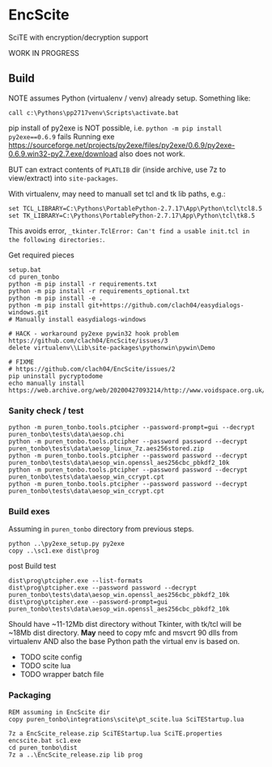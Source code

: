 # EncScite

SciTE with encryption/decryption support

WORK IN PROGRESS

## Build

NOTE assumes Python (virtualenv / venv) already setup. Something like:

    call c:\Pythons\pp2717venv\Scripts\activate.bat

pip install of py2exe is NOT possible, i.e. `python -m pip install py2exe==0.6.9` fails
Running exe https://sourceforge.net/projects/py2exe/files/py2exe/0.6.9/py2exe-0.6.9.win32-py2.7.exe/download
also does not work.

BUT can extract contents of `PLATLIB` dir (inside archive, use 7z to view/extract) into `site-packages`.

With virtualenv, may need to manuall set tcl and tk lib paths, e.g.:

    set TCL_LIBRARY=C:\Pythons\PortablePython-2.7.17\App\Python\tcl\tcl8.5
    set TK_LIBRARY=C:\Pythons\PortablePython-2.7.17\App\Python\tcl\tk8.5

This avoids error, `_tkinter.TclError: Can't find a usable init.tcl in the following directories:`.

Get required pieces

    setup.bat
    cd puren_tonbo
    python -m pip install -r requirements.txt
    python -m pip install -r requirements_optional.txt
    python -m pip install -e .
    python -m pip install git+https://github.com/clach04/easydialogs-windows.git
    # Manually install easydialogs-windows

    # HACK - workaround py2exe pywin32 hook problem https://github.com/clach04/EncScite/issues/3
    delete virtualenv\\Lib\site-packages\pythonwin\pywin\Demo

    # FIXME
    # https://github.com/clach04/EncScite/issues/2
    pip uninstall pycryptodome
    echo manually install https://web.archive.org/web/20200427093214/http://www.voidspace.org.uk/python/modules.shtml#pycrypto

### Sanity check / test

    python -m puren_tonbo.tools.ptcipher --password-prompt=gui --decrypt puren_tonbo\tests\data\aesop.chi
    python -m puren_tonbo.tools.ptcipher --password password --decrypt puren_tonbo\tests\data\aesop_linux_7z.aes256stored.zip
    python -m puren_tonbo.tools.ptcipher --password password --decrypt puren_tonbo\tests\data\aesop_win.openssl_aes256cbc_pbkdf2_10k
    python -m puren_tonbo.tools.ptcipher --password password --decrypt puren_tonbo\tests\data\aesop_win_ccrypt.cpt
    python -m puren_tonbo.tools.ptcipher --password password --decrypt puren_tonbo\tests\data\aesop_win_ccrypt.cpt


### Build exes

Assuming in `puren_tonbo` directory from previous steps.

    python ..\py2exe_setup.py py2exe
    copy ..\sc1.exe dist\prog


post Build test

    dist\prog\ptcipher.exe --list-formats
    dist\prog\ptcipher.exe --password password --decrypt puren_tonbo\tests\data\aesop_win.openssl_aes256cbc_pbkdf2_10k
    dist\prog\ptcipher.exe --password-prompt=gui puren_tonbo\tests\data\aesop_win.openssl_aes256cbc_pbkdf2_10k

Should have ~11-12Mb dist directory without Tkinter, with tk/tcl will be ~18Mb dist directory.
**May** need to copy mfc and msvcrt 90 dlls from virtualenv AND also the base Python path the virtual env is based on.


  * TODO scite config
  * TODO scite lua
  * TODO wrapper batch file


### Packaging


    REM assuming in EncScite dir
    copy puren_tonbo\integrations\scite\pt_scite.lua SciTEStartup.lua

    7z a EncScite_release.zip SciTEStartup.lua SciTE.properties encscite.bat sc1.exe
    cd puren_tonbo\dist
    7z a ..\EncScite_release.zip lib prog

